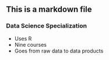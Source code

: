 ## This is a markdown file

### Data Science Specialization

* Uses R
* Nine courses
* Goes from raw data to data products
